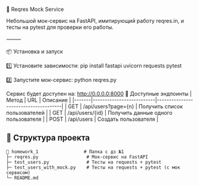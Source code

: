 🚀 Reqres Mock Service

Небольшой мок-сервис на FastAPI, имитирующий работу reqres.in, и тесты на pytest для проверки его работы.

⸻

📦 Установка и запуск

1️⃣ Установите зависимости:
pip install fastapi uvicorn requests pytest

2️⃣ Запустите мок-сервис:
python reqres.py

Сервис будет доступен на: http://0.0.0.0:8000
🔹 Доступные эндпоинты
| Метод | URL                      | Описание                             |
|-------|--------------------------|--------------------------------------|
| GET   | /api/users?page={n}       | Получить список пользователей        |
| GET   | /api/users/{id}           | Получить данные одного пользователя  |
| POST  | /api/users                | Создать пользователя                 |

## 📂 Структура проекта

```
📂 homework_1                 # Папка с дз №1
├─ reqres.py                  # Мок-сервис на FastAPI
├─ test_users.py              # Тесты на requests + pytest
├─ test_users_with_mock.py    # Тесты на requests + pytest (с мок сервисом)
└─ README.md
```